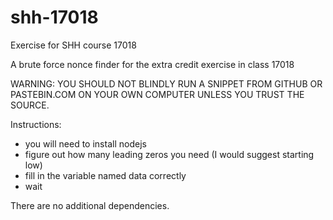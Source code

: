 # shh-17018
Exercise for SHH course 17018

A brute force nonce finder for the extra credit exercise in class 17018

WARNING: YOU SHOULD NOT BLINDLY RUN A SNIPPET FROM GITHUB OR PASTEBIN.COM ON YOUR OWN COMPUTER UNLESS YOU TRUST THE SOURCE.


Instructions:

- you will need to install nodejs
- figure out how many leading zeros you need (I would suggest starting low)
- fill in the variable named data correctly
- wait

There are no additional dependencies.

